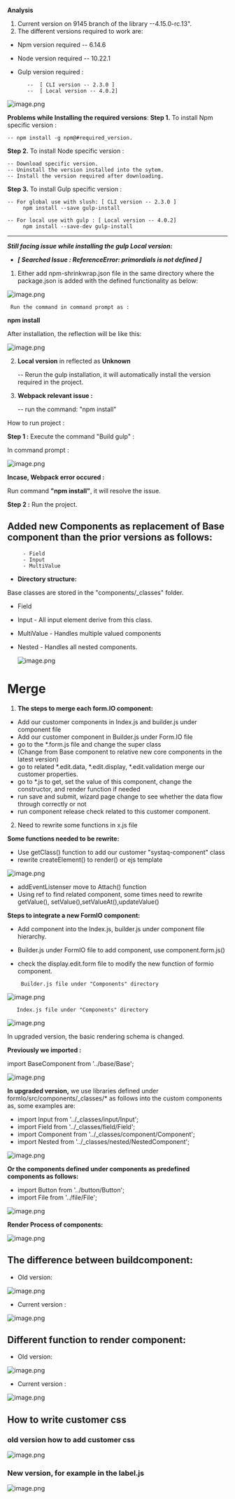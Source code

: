  **Analysis**
1. Current version on 9145 branch of the library --4.15.0-rc.13".
2. The different versions required to work are:
- Npm version required -- 6.14.6
- Node version required -- 10.22.1
- Gulp version required :

         --  [ CLI version -- 2.3.0 ] 
         --  [ Local version -- 4.0.2] 

![image.png](/.attachments/image-975ebad8-d228-4bcc-b6cf-27b77819e639.png)

**Problems while Installing the required versions**:
**Step 1.** To install Npm specific version :

    -- npm install -g npm@#required_version.

**Step 2.** To install Node specific version :

    -- Download specific version.
    -- Uninstall the version installed into the sytem.
    -- Install the version required after downloading.

**Step 3.** To install Gulp specific version :

    -- For global use with slush: [ CLI version -- 2.3.0 ] 
         npm install --save gulp-install

    -- For local use with gulp : [ Local version -- 4.0.2] 
         npm install --save-dev gulp-install
****
**_Still facing issue while installing the gulp Local version:_**

- **_[ Searched Issue : ReferenceError: primordials is not defined ]_** 

1. Either add npm-shrinkwrap.json file in the same directory where the package.json is added with the defined functionality as below:

![image.png](/.attachments/image-e128e563-e055-499e-8b07-ce3068ac4b8b.png)

     Run the command in command prompt as :

   **npm install**

After installation, the reflection will be like this:

![image.png](/.attachments/image-fdccfd24-6abc-42e4-bdd5-6dce653d58b6.png)


2. **Local version** in reflected as **Unknown**

     -- Rerun the gulp installation, it will automatically install the version required in the project.

3. **Webpack relevant issue :**

     -- run the command: "npm install"

How to run project :

**Step 1 :** Execute the command "Build gulp" : 

In command prompt :

![image.png](/.attachments/image-1544b877-b643-48df-9ac6-6006aab3234f.png)

**Incase, Webpack error occured :**

Run command **"npm install"**, it will resolve the issue. 

**Step 2 :** Run the project.

## Added new Components as replacement of Base component than the prior versions as follows:

         - Field
         - Input
         - MultiValue

- **Directory structure:**

Base classes are stored in the "components/_classes" folder.
- Field
- Input - All input element derive from this class.
- MultiValue - Handles multiple valued components
- Nested - Handles all nested components.

    ![image.png](/.attachments/image-b5c79741-a92d-4b68-9714-4985839d8c11.png)

# **Merge**
1. **The steps to merge each form.IO component:** 
- Add our customer components in Index.js and builder.js under component file
- Add our customer component in Builder.js under Form.IO file
- go to the *.form.js file and change the super class
- (Change from Base component to relative new core components in the latest version)
- go to related *.edit.data, *.edit.display, *.edit.validation merge our customer properties.
- go to *.js to get, set the value of this component, change the constructor, and render function if needed 
- run save and submit, wizard page change to see whether the data flow through correctly or not
- run component release check related to this customer component.

2. Need to rewrite some functions in x.js file

**Some functions needed to be rewrite:**
- Use getClass() function to add our customer "systaq-component" class
- rewrite createElement() to render() or ejs template

![image.png](/.attachments/image-a0c122e6-d936-4eaf-9433-88521e152675.png)

- addEventListenser move to Attach() function
- Using ref to find related component, some times need to rewrite getValue(), setValue(),setValueAt(),updateValue()

**Steps to integrate a new FormIO component:**

- Add component into the Index.js, builder.js under component file hierarchy.
- Builder.js under FormIO file to add component, use component.form.js()
- check the display.edit.form file to modify the new function of formio component.


       Builder.js file under "Components" directory

![image.png](/.attachments/image-d96a262a-7671-4274-8a94-3e4e95590d2b.png)


       Index.js file under "Components" directory

![image.png](/.attachments/image-86777822-7c69-4411-af82-0a97d5475186.png)



In upgraded version, the basic rendering schema is changed.  

**Previously we imported :** 

import BaseComponent from '../base/Base';

![image.png](/.attachments/image-7ea8f0e2-135a-4aa2-afda-6b3611df33a3.png)

**In upgraded version,** we use libraries defined under formIo/src/components/_classes/* as follows into the custom components as, some examples are: 

- import Input from '../_classes/input/Input';
- import Field from '../_classes/field/Field';
- import Component from '../_classes/component/Component';
- import Nested from '../_classes/nested/NestedComponent';

![image.png](/.attachments/image-49160c54-659c-498c-a694-250f92f65650.png)


**Or the components defined under components as predefined components as follows:** 

- import Button from '../button/Button';
- import File from '../file/File';

![image.png](/.attachments/image-612018f2-c5a1-4c76-b081-8df55f8473e3.png)

**Render Process of components:**

![image.png](/.attachments/image-1a77605f-579e-4387-8367-1b4272c43196.png)


## **The difference between buildcomponent:**

- Old version: 

![image.png](/.attachments/image-40e189cf-eff7-481b-ba44-4f4bb75e94e4.png)

- Current version : 

![image.png](/.attachments/image-88cf6108-48e4-4d89-8794-b712895375e6.png)

## Different function to render component:

- Old version:

![image.png](/.attachments/image-7dfbca6f-0809-4eff-b1fa-be906565645b.png)

- Current version :

![image.png](/.attachments/image-7ce9ccb6-be09-4b1a-9b58-8662e111809f.png)

## How to write customer css

### old version how to add customer css

![image.png](/.attachments/image-fb5de46d-6c32-427d-bd99-99fd11847617.png)

###  New version, for example in the label.js

![image.png](/.attachments/image-1d44a3f8-1fba-471f-a3bb-a2b2bf861049.png)









